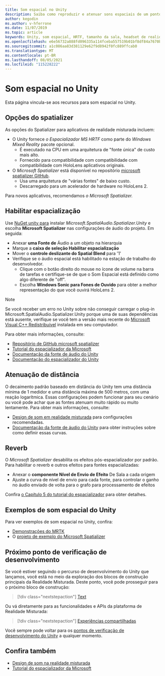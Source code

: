```yaml
---
title: Som espacial no Unity
description: Saiba como reproduzir e atenuar sons espaciais de um ponto 3D específico em sua cena do Unity com exemplos.
author: kegodin
ms.author: v-hferrone
ms.date: 11/07/2019
ms.topic: article
keywords: Unity, som espacial, HRTF, tamanho da sala, headset de realidade misturada, headset de realidade misturada do Windows, headset de realidade virtual, MRTK, Toolkit Realidade Misturada, espacializador, reverb
ms.openlocfilehash: e6e56732a888fd096335a114fceba557519b01bf8df84a7670b9265f46c75a34
ms.sourcegitcommit: a1c086aa83d381129e62f9d8942f0fc889ffcab0
ms.translationtype: MT
ms.contentlocale: pt-BR
ms.lasthandoff: 08/05/2021
ms.locfileid: "115228222"
---
```

# <a name="spatial-sound-in-unity"></a>Som espacial no Unity

Esta página vincula-se aos recursos para som espacial no Unity.

## <a name="spatializer-options"></a>Opções do spatializer

As opções do Spatializer para aplicativos de realidade misturada incluem:
* O Unity fornece *o Espacializador MS HRTF* como parte do *Windows Mixed Reality* pacote opcional.
  * É executado na CPU em uma arquitetura de "fonte única" de custo mais alto.
  * Fornecido para compatibilidade com compatibilidade com compatibilidade com HoloLens aplicativos originais.
* O *Microsoft Spatializer* está disponível no repositório [microsoft spatializer GitHub](https://github.com/microsoft/spatialaudio-unity).
  * Usa uma arquitetura de "várias fontes" de baixo custo.
  * Descarregado para um acelerador de hardware no HoloLens 2. 

Para novos aplicativos, recomendamos *o Microsoft Spatializer.*

## <a name="enable-spatialization"></a>Habilitar espacialização

Use [NuGet unity para](https://github.com/GlitchEnzo/NuGetForUnity/releases/latest) instalar _Microsoft.SpatialAudio.Spatializer.Unity_ e escolha **Microsoft Spatializer** nas configurações de áudio do projeto. Em seguida:
* Anexar **uma Fonte de** Áudio a um objeto na hierarquia
* Marque a **caixa de seleção Habilitar espacialização**
* Mover o **controle deslizante do Spatial Blend** para '1'
* Verifique se o áudio espacial está habilitado na estação de trabalho do desenvolvedor. 
    * Clique com o botão direito do mouse no ícone de volume na barra de tarefas e certifique-se de que o Som Espacial está definido como algo diferente de "off". 
    * Escolha **Windows Sonic para Fones de Ouvido** para obter a melhor representação do que você ouvirá HoloLens 2.

>[!NOTE]
>Se você receber um erro no Unity sobre não conseguir carregar o plug-in Microsoft.SpatialAudio.Spatializer.Unity porque uma de suas dependências está ausente, verifique se você tem a versão mais recente do [Microsoft Visual C++ Redistribuível](https://support.microsoft.com/en-us/help/2977003/the-latest-supported-visual-c-downloads) instalada em seu computador.

Para obter mais informações, consulte:
* [Repositório de GitHub microsoft spatializer](https://github.com/microsoft/spatialaudio-unity)
* [Tutorial do espacializador da Microsoft](tutorials/unity-spatial-audio-ch1.md)
* [Documentação da fonte de áudio do Unity](https://docs.unity3d.com/2019.3/Documentation/Manual/class-AudioSource.html)
* [Documentação do espacializador do Unity](https://docs.unity3d.com/Manual/VRAudioSpatializer.html)

## <a name="distance-based-attenuation"></a>Atenuação de distância

O decaimento padrão baseado em distância do Unity tem uma distância mínima de 1 medidor e uma distância máxima de 500 metros, com uma reação logarítmica. Essas configurações podem funcionar para seu cenário ou você pode achar que as fontes atenuam muito rápido ou muito lentamente. Para obter mais informações, consulte:
* [Design de som em realidade misturada](../../design/spatial-sound-design.md) para configurações recomendadas.
* [Documentação da fonte de áudio do Unity](https://docs.unity3d.com/2019.3/Documentation/Manual/class-AudioSource.html) para obter instruções sobre como definir essas curvas.

## <a name="reverb"></a>Reverb

O _Microsoft Spatializer_ desabilita os efeitos pós-espacializador por padrão. Para habilitar o reverb e outros efeitos para fontes espacializadas:
* Anexar o **componente Nível de Envio de Efeito** De Sala a cada origem
* Ajuste a curva de nível de envio para cada fonte, para controlar o ganho no áudio enviado de volta para o grafo para processamento de efeitos

Confira [o Capítulo 5 do tutorial do espacializador](tutorials/unity-spatial-audio-ch5.md) para obter detalhes.

## <a name="unity-spatial-sound-examples"></a>Exemplos de som espacial do Unity

Para ver exemplos de som espacial no Unity, confira:
* [Demonstrações do MRTK](https://github.com/microsoft/MixedRealityToolkit-Unity/tree/mrtk_release/Assets/MixedRealityToolkit.Examples/Demos/Audio)
* O [projeto de exemplo do Microsoft Spatializer](https://github.com/microsoft/spatialaudio-unity/tree/master/Samples/MicrosoftSpatializerSample)

## <a name="next-development-checkpoint"></a>Próximo ponto de verificação de desenvolvimento

Se você estiver seguindo o percurso de desenvolvimento do Unity que lançamos, você está no meio da exploração dos blocos de construção principais da Realidade Misturada. Deste ponto, você pode prosseguir para o próximo bloco de construção:

> [!div class="nextstepaction"]
> [Text](text-in-unity.md)

Ou vá diretamente para as funcionalidades e APIs da plataforma de Realidade Misturada:

> [!div class="nextstepaction"]
> [Experiências compartilhadas](shared-experiences-in-unity.md)

Você sempre pode voltar para os [pontos de verificação de desenvolvimento do Unity](unity-development-overview.md#2-core-building-blocks) a qualquer momento.

## <a name="see-also"></a>Confira também

* [Design de som na realidade misturada](../../design/spatial-sound-design.md)
* [Tutorial do espacializador da Microsoft](tutorials/unity-spatial-audio-ch1.md)
